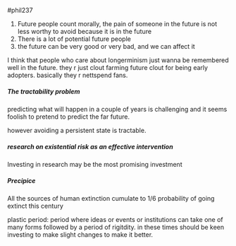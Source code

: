#phil237 

1. Future people count morally, the pain of someone in the future is not less worthy to avoid because it is in the future
2. There is a lot of potential future people
3. the future can be very good or very bad, and we can affect it

I think that people who care about longerminism just wanna be remembered well in the future. they r just clout farming future clout for being early adopters. basically they r nettspend fans.


##### The tractability problem
predicting what will happen in a couple of years is challenging and it seems foolish to pretend to predict the far future. 

however avoiding a persistent state is tractable. 


##### research on existential risk as an effective intervention
Investing in research may be the most promising investment

##### Precipice
All the sources of human extinction cumulate to 1/6 probability of going extinct this century

plastic period: period where ideas or events or institutions can take one of many forms followed by a period of rigitdity. in these times should be keen investing to make slight changes to make it better. 